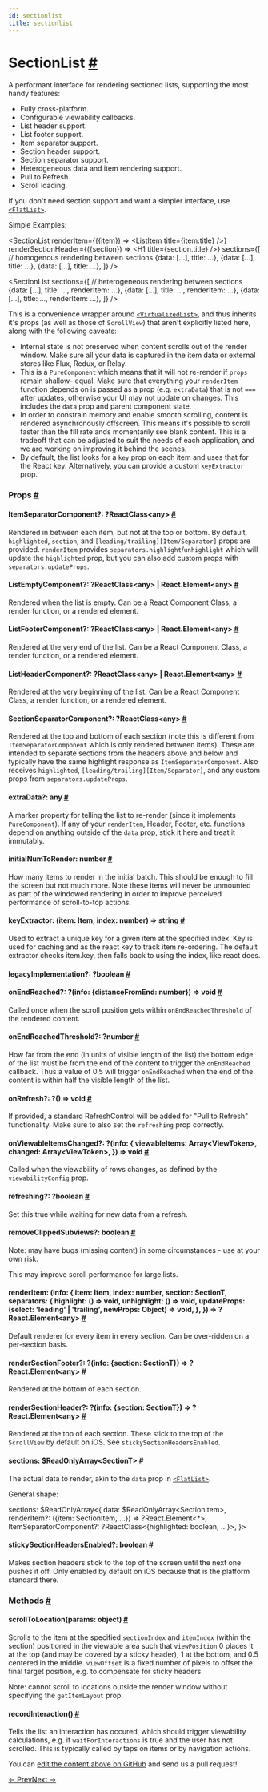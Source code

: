 ```yaml
---
id: sectionlist
title: sectionlist
---
```

<a id="content"></a><h1><a class="anchor" name="sectionlist"></a>SectionList <a class="hash-link" href="docs/sectionlist.html#sectionlist">#</a></h1><div><div><p>A performant interface for rendering sectioned lists, supporting the most handy features:</p><ul><li>Fully cross-platform.</li><li>Configurable viewability callbacks.</li><li>List header support.</li><li>List footer support.</li><li>Item separator support.</li><li>Section header support.</li><li>Section separator support.</li><li>Heterogeneous data and item rendering support.</li><li>Pull to Refresh.</li><li>Scroll loading.</li></ul><p>If you don't need section support and want a simpler interface, use
<a href="/react-native/docs/flatlist.html" target=""><code>&lt;FlatList&gt;</code></a>.</p><p>Simple Examples:</p><div class="prism language-javascript">&lt;SectionList
  renderItem<span class="token operator">=</span><span class="token punctuation">{</span><span class="token punctuation">(</span><span class="token punctuation">{</span>item<span class="token punctuation">}</span><span class="token punctuation">)</span> <span class="token operator">=</span><span class="token operator">&gt;</span> &lt;ListItem title<span class="token operator">=</span><span class="token punctuation">{</span>item<span class="token punctuation">.</span>title<span class="token punctuation">}</span> <span class="token operator">/</span><span class="token operator">&gt;</span><span class="token punctuation">}</span>
  renderSectionHeader<span class="token operator">=</span><span class="token punctuation">{</span><span class="token punctuation">(</span><span class="token punctuation">{</span>section<span class="token punctuation">}</span><span class="token punctuation">)</span> <span class="token operator">=</span><span class="token operator">&gt;</span> &lt;H1 title<span class="token operator">=</span><span class="token punctuation">{</span>section<span class="token punctuation">.</span>title<span class="token punctuation">}</span> <span class="token operator">/</span><span class="token operator">&gt;</span><span class="token punctuation">}</span>
  sections<span class="token operator">=</span><span class="token punctuation">{</span><span class="token punctuation">[</span><span class="token comment" spellcheck="true"> // homogenous rendering between sections
</span>    <span class="token punctuation">{</span>data<span class="token punctuation">:</span> <span class="token punctuation">[</span><span class="token punctuation">.</span><span class="token punctuation">.</span><span class="token punctuation">.</span><span class="token punctuation">]</span><span class="token punctuation">,</span> title<span class="token punctuation">:</span> <span class="token punctuation">.</span><span class="token punctuation">.</span><span class="token punctuation">.</span><span class="token punctuation">}</span><span class="token punctuation">,</span>
    <span class="token punctuation">{</span>data<span class="token punctuation">:</span> <span class="token punctuation">[</span><span class="token punctuation">.</span><span class="token punctuation">.</span><span class="token punctuation">.</span><span class="token punctuation">]</span><span class="token punctuation">,</span> title<span class="token punctuation">:</span> <span class="token punctuation">.</span><span class="token punctuation">.</span><span class="token punctuation">.</span><span class="token punctuation">}</span><span class="token punctuation">,</span>
    <span class="token punctuation">{</span>data<span class="token punctuation">:</span> <span class="token punctuation">[</span><span class="token punctuation">.</span><span class="token punctuation">.</span><span class="token punctuation">.</span><span class="token punctuation">]</span><span class="token punctuation">,</span> title<span class="token punctuation">:</span> <span class="token punctuation">.</span><span class="token punctuation">.</span><span class="token punctuation">.</span><span class="token punctuation">}</span><span class="token punctuation">,</span>
  <span class="token punctuation">]</span><span class="token punctuation">}</span>
<span class="token operator">/</span><span class="token operator">&gt;</span>

&lt;SectionList
  sections<span class="token operator">=</span><span class="token punctuation">{</span><span class="token punctuation">[</span><span class="token comment" spellcheck="true"> // heterogeneous rendering between sections
</span>    <span class="token punctuation">{</span>data<span class="token punctuation">:</span> <span class="token punctuation">[</span><span class="token punctuation">.</span><span class="token punctuation">.</span><span class="token punctuation">.</span><span class="token punctuation">]</span><span class="token punctuation">,</span> title<span class="token punctuation">:</span> <span class="token punctuation">.</span><span class="token punctuation">.</span><span class="token punctuation">.</span><span class="token punctuation">,</span> renderItem<span class="token punctuation">:</span> <span class="token punctuation">.</span><span class="token punctuation">.</span><span class="token punctuation">.</span><span class="token punctuation">}</span><span class="token punctuation">,</span>
    <span class="token punctuation">{</span>data<span class="token punctuation">:</span> <span class="token punctuation">[</span><span class="token punctuation">.</span><span class="token punctuation">.</span><span class="token punctuation">.</span><span class="token punctuation">]</span><span class="token punctuation">,</span> title<span class="token punctuation">:</span> <span class="token punctuation">.</span><span class="token punctuation">.</span><span class="token punctuation">.</span><span class="token punctuation">,</span> renderItem<span class="token punctuation">:</span> <span class="token punctuation">.</span><span class="token punctuation">.</span><span class="token punctuation">.</span><span class="token punctuation">}</span><span class="token punctuation">,</span>
    <span class="token punctuation">{</span>data<span class="token punctuation">:</span> <span class="token punctuation">[</span><span class="token punctuation">.</span><span class="token punctuation">.</span><span class="token punctuation">.</span><span class="token punctuation">]</span><span class="token punctuation">,</span> title<span class="token punctuation">:</span> <span class="token punctuation">.</span><span class="token punctuation">.</span><span class="token punctuation">.</span><span class="token punctuation">,</span> renderItem<span class="token punctuation">:</span> <span class="token punctuation">.</span><span class="token punctuation">.</span><span class="token punctuation">.</span><span class="token punctuation">}</span><span class="token punctuation">,</span>
  <span class="token punctuation">]</span><span class="token punctuation">}</span>
<span class="token operator">/</span><span class="token operator">&gt;</span></div><p>This is a convenience wrapper around <a href="docs/virtualizedlist.html" target="_blank"><code>&lt;VirtualizedList&gt;</code></a>,
and thus inherits it's props (as well as those of <code>ScrollView</code>) that aren't explicitly listed
here, along with the following caveats:</p><ul><li>Internal state is not preserved when content scrolls out of the render window. Make sure all
your data is captured in the item data or external stores like Flux, Redux, or Relay.</li><li>This is a <code>PureComponent</code> which means that it will not re-render if <code>props</code> remain shallow-
equal. Make sure that everything your <code>renderItem</code> function depends on is passed as a prop
(e.g. <code>extraData</code>) that is not <code>===</code> after updates, otherwise your UI may not update on
changes. This includes the <code>data</code> prop and parent component state.</li><li>In order to constrain memory and enable smooth scrolling, content is rendered asynchronously
offscreen. This means it's possible to scroll faster than the fill rate ands momentarily see
blank content. This is a tradeoff that can be adjusted to suit the needs of each application,
and we are working on improving it behind the scenes.</li><li>By default, the list looks for a <code>key</code> prop on each item and uses that for the React key.
Alternatively, you can provide a custom <code>keyExtractor</code> prop.</li></ul></div><h3><a class="anchor" name="props"></a>Props <a class="hash-link" href="docs/sectionlist.html#props">#</a></h3><div class="props"><div class="prop"><h4 class="propTitle"><a class="anchor" name="itemseparatorcomponent"></a>ItemSeparatorComponent?: <span class="propType"><span>?ReactClass&lt;any&gt;</span></span> <a class="hash-link" href="docs/sectionlist.html#itemseparatorcomponent">#</a></h4><div><p>Rendered in between each item, but not at the top or bottom. By default, <code>highlighted</code>,
<code>section</code>, and <code>[leading/trailing][Item/Separator]</code> props are provided. <code>renderItem</code> provides
<code>separators.highlight</code>/<code>unhighlight</code> which will update the <code>highlighted</code> prop, but you can also
add custom props with <code>separators.updateProps</code>.</p></div></div><div class="prop"><h4 class="propTitle"><a class="anchor" name="listemptycomponent"></a>ListEmptyComponent?: <span class="propType"><span>?<span><span>ReactClass&lt;any&gt; | </span>React.Element&lt;any&gt;</span></span></span> <a class="hash-link" href="docs/sectionlist.html#listemptycomponent">#</a></h4><div><p>Rendered when the list is empty. Can be a React Component Class, a render function, or
a rendered element.</p></div></div><div class="prop"><h4 class="propTitle"><a class="anchor" name="listfootercomponent"></a>ListFooterComponent?: <span class="propType"><span>?<span><span>ReactClass&lt;any&gt; | </span>React.Element&lt;any&gt;</span></span></span> <a class="hash-link" href="docs/sectionlist.html#listfootercomponent">#</a></h4><div><p>Rendered at the very end of the list. Can be a React Component Class, a render function, or
a rendered element.</p></div></div><div class="prop"><h4 class="propTitle"><a class="anchor" name="listheadercomponent"></a>ListHeaderComponent?: <span class="propType"><span>?<span><span>ReactClass&lt;any&gt; | </span>React.Element&lt;any&gt;</span></span></span> <a class="hash-link" href="docs/sectionlist.html#listheadercomponent">#</a></h4><div><p>Rendered at the very beginning of the list. Can be a React Component Class, a render function, or
a rendered element.</p></div></div><div class="prop"><h4 class="propTitle"><a class="anchor" name="sectionseparatorcomponent"></a>SectionSeparatorComponent?: <span class="propType"><span>?ReactClass&lt;any&gt;</span></span> <a class="hash-link" href="docs/sectionlist.html#sectionseparatorcomponent">#</a></h4><div><p>Rendered at the top and bottom of each section (note this is different from
<code>ItemSeparatorComponent</code> which is only rendered between items). These are intended to separate
sections from the headers above and below and typically have the same highlight response as
<code>ItemSeparatorComponent</code>. Also receives <code>highlighted</code>, <code>[leading/trailing][Item/Separator]</code>,
and any custom props from <code>separators.updateProps</code>.</p></div></div><div class="prop"><h4 class="propTitle"><a class="anchor" name="extradata"></a>extraData?: <span class="propType">any</span> <a class="hash-link" href="docs/sectionlist.html#extradata">#</a></h4><div><p>A marker property for telling the list to re-render (since it implements <code>PureComponent</code>). If
any of your <code>renderItem</code>, Header, Footer, etc. functions depend on anything outside of the
<code>data</code> prop, stick it here and treat it immutably.</p></div></div><div class="prop"><h4 class="propTitle"><a class="anchor" name="initialnumtorender"></a>initialNumToRender: <span class="propType">number</span> <a class="hash-link" href="docs/sectionlist.html#initialnumtorender">#</a></h4><div><p>How many items to render in the initial batch. This should be enough to fill the screen but not
much more. Note these items will never be unmounted as part of the windowed rendering in order
to improve perceived performance of scroll-to-top actions.</p></div></div><div class="prop"><h4 class="propTitle"><a class="anchor" name="keyextractor"></a>keyExtractor: <span class="propType">(item: Item, index: number) =&gt; string</span> <a class="hash-link" href="docs/sectionlist.html#keyextractor">#</a></h4><div><p>Used to extract a unique key for a given item at the specified index. Key is used for caching
and as the react key to track item re-ordering. The default extractor checks item.key, then
falls back to using the index, like react does.</p></div></div><div class="prop"><h4 class="propTitle"><a class="anchor" name="legacyimplementation"></a>legacyImplementation?: <span class="propType"><span>?boolean</span></span> <a class="hash-link" href="docs/sectionlist.html#legacyimplementation">#</a></h4></div><div class="prop"><h4 class="propTitle"><a class="anchor" name="onendreached"></a>onEndReached?: <span class="propType"><span>?(info: {distanceFromEnd: number}) =&gt; void</span></span> <a class="hash-link" href="docs/sectionlist.html#onendreached">#</a></h4><div><p>Called once when the scroll position gets within <code>onEndReachedThreshold</code> of the rendered
content.</p></div></div><div class="prop"><h4 class="propTitle"><a class="anchor" name="onendreachedthreshold"></a>onEndReachedThreshold?: <span class="propType"><span>?number</span></span> <a class="hash-link" href="docs/sectionlist.html#onendreachedthreshold">#</a></h4><div><p>How far from the end (in units of visible length of the list) the bottom edge of the
list must be from the end of the content to trigger the <code>onEndReached</code> callback.
Thus a value of 0.5 will trigger <code>onEndReached</code> when the end of the content is
within half the visible length of the list.</p></div></div><div class="prop"><h4 class="propTitle"><a class="anchor" name="onrefresh"></a>onRefresh?: <span class="propType"><span>?() =&gt; void</span></span> <a class="hash-link" href="docs/sectionlist.html#onrefresh">#</a></h4><div><p>If provided, a standard RefreshControl will be added for "Pull to Refresh" functionality. Make
sure to also set the <code>refreshing</code> prop correctly.</p></div></div><div class="prop"><h4 class="propTitle"><a class="anchor" name="onviewableitemschanged"></a>onViewableItemsChanged?: <span class="propType"><span>?(info: {
  viewableItems: Array&lt;ViewToken&gt;,
  changed: Array&lt;ViewToken&gt;,
}) =&gt; void</span></span> <a class="hash-link" href="docs/sectionlist.html#onviewableitemschanged">#</a></h4><div><p>Called when the viewability of rows changes, as defined by the
<code>viewabilityConfig</code> prop.</p></div></div><div class="prop"><h4 class="propTitle"><a class="anchor" name="refreshing"></a>refreshing?: <span class="propType"><span>?boolean</span></span> <a class="hash-link" href="docs/sectionlist.html#refreshing">#</a></h4><div><p>Set this true while waiting for new data from a refresh.</p></div></div><div class="prop"><h4 class="propTitle"><a class="anchor" name="removeclippedsubviews"></a>removeClippedSubviews?: <span class="propType">boolean</span> <a class="hash-link" href="docs/sectionlist.html#removeclippedsubviews">#</a></h4><div><p>Note: may have bugs (missing content) in some circumstances - use at your own risk.</p><p>This may improve scroll performance for large lists.</p></div></div><div class="prop"><h4 class="propTitle"><a class="anchor" name="renderitem"></a>renderItem: <span class="propType">(info: {
  item: Item,
  index: number,
  section: SectionT,
  separators: {
    highlight: () =&gt; void,
    unhighlight: () =&gt; void,
    updateProps: (select: 'leading' | 'trailing', newProps: Object) =&gt; void,
  },
}) =&gt; ?React.Element&lt;any&gt;</span> <a class="hash-link" href="docs/sectionlist.html#renderitem">#</a></h4><div><p>Default renderer for every item in every section. Can be over-ridden on a per-section basis.</p></div></div><div class="prop"><h4 class="propTitle"><a class="anchor" name="rendersectionfooter"></a>renderSectionFooter?: <span class="propType"><span>?(info: {section: SectionT}) =&gt; ?React.Element&lt;any&gt;</span></span> <a class="hash-link" href="docs/sectionlist.html#rendersectionfooter">#</a></h4><div><p>Rendered at the bottom of each section.</p></div></div><div class="prop"><h4 class="propTitle"><a class="anchor" name="rendersectionheader"></a>renderSectionHeader?: <span class="propType"><span>?(info: {section: SectionT}) =&gt; ?React.Element&lt;any&gt;</span></span> <a class="hash-link" href="docs/sectionlist.html#rendersectionheader">#</a></h4><div><p>Rendered at the top of each section. These stick to the top of the <code>ScrollView</code> by default on
iOS. See <code>stickySectionHeadersEnabled</code>.</p></div></div><div class="prop"><h4 class="propTitle"><a class="anchor" name="sections"></a>sections: <span class="propType">$ReadOnlyArray&lt;SectionT&gt;</span> <a class="hash-link" href="docs/sectionlist.html#sections">#</a></h4><div><p>The actual data to render, akin to the <code>data</code> prop in <a href="/react-native/docs/flatlist.html" target=""><code>&lt;FlatList&gt;</code></a>.</p><p>General shape:</p><div class="prism language-javascript">sections<span class="token punctuation">:</span> $ReadOnlyArray&lt;<span class="token punctuation">{</span>
  data<span class="token punctuation">:</span> $ReadOnlyArray&lt;SectionItem<span class="token operator">&gt;</span><span class="token punctuation">,</span>
  renderItem<span class="token operator">?</span><span class="token punctuation">:</span> <span class="token punctuation">(</span><span class="token punctuation">{</span>item<span class="token punctuation">:</span> SectionItem<span class="token punctuation">,</span> <span class="token punctuation">.</span><span class="token punctuation">.</span><span class="token punctuation">.</span><span class="token punctuation">}</span><span class="token punctuation">)</span> <span class="token operator">=</span><span class="token operator">&gt;</span> <span class="token operator">?</span>React<span class="token punctuation">.</span>Element&lt;<span class="token operator">*</span><span class="token operator">&gt;</span><span class="token punctuation">,</span>
  ItemSeparatorComponent<span class="token operator">?</span><span class="token punctuation">:</span> <span class="token operator">?</span>ReactClass&lt;<span class="token punctuation">{</span>highlighted<span class="token punctuation">:</span> boolean<span class="token punctuation">,</span> <span class="token punctuation">.</span><span class="token punctuation">.</span><span class="token punctuation">.</span><span class="token punctuation">}</span><span class="token operator">&gt;</span><span class="token punctuation">,</span>
<span class="token punctuation">}</span><span class="token operator">&gt;</span></div></div></div><div class="prop"><h4 class="propTitle"><a class="anchor" name="stickysectionheadersenabled"></a>stickySectionHeadersEnabled?: <span class="propType">boolean</span> <a class="hash-link" href="docs/sectionlist.html#stickysectionheadersenabled">#</a></h4><div><p>Makes section headers stick to the top of the screen until the next one pushes it off. Only
enabled by default on iOS because that is the platform standard there.</p></div></div></div><span><h3><a class="anchor" name="methods"></a>Methods <a class="hash-link" href="docs/sectionlist.html#methods">#</a></h3><div class="props"><div class="prop"><h4 class="methodTitle"><a class="anchor" name="scrolltolocation"></a>scrollToLocation<span class="methodType">(params: object)</span> <a class="hash-link" href="docs/sectionlist.html#scrolltolocation">#</a></h4><div><p>Scrolls to the item at the specified <code>sectionIndex</code> and <code>itemIndex</code> (within the section)
positioned in the viewable area such that <code>viewPosition</code> 0 places it at the top (and may be
covered by a sticky header), 1 at the bottom, and 0.5 centered in the middle. <code>viewOffset</code> is a
fixed number of pixels to offset the final target position, e.g. to compensate for sticky
headers.</p><p>Note: cannot scroll to locations outside the render window without specifying the
<code>getItemLayout</code> prop.</p></div></div><div class="prop"><h4 class="methodTitle"><a class="anchor" name="recordinteraction"></a>recordInteraction<span class="methodType">()</span> <a class="hash-link" href="docs/sectionlist.html#recordinteraction">#</a></h4><div><p>Tells the list an interaction has occured, which should trigger viewability calculations, e.g.
if <code>waitForInteractions</code> is true and the user has not scrolled. This is typically called by
taps on items or by navigation actions.</p></div></div></div></span></div><p class="edit-page-block">You can <a target="_blank" href="https://github.com/facebook/react-native/blob/master/Libraries/Lists/SectionList.js">edit the content above on GitHub</a> and send us a pull request!</p><div class="docs-prevnext"><a class="docs-prev" href="docs/scrollview.html#content">← Prev</a><a class="docs-next" href="docs/segmentedcontrolios.html#content">Next →</a></div>